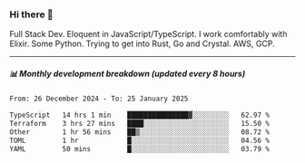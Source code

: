 ### Hi there 👋

Full Stack Dev. Eloquent in JavaScript/TypeScript. I work comfortably with Elixir. Some Python. Trying to get into Rust, Go and Crystal. AWS, GCP.

***

##### 📊 Monthly development breakdown (updated every 8 hours)

<!--START_SECTION:waka-->

```txt
From: 26 December 2024 - To: 25 January 2025

TypeScript   14 hrs 1 min    ███████████████▓░░░░░░░░░   62.97 %
Terraform    3 hrs 27 mins   ████░░░░░░░░░░░░░░░░░░░░░   15.50 %
Other        1 hr 56 mins    ██▒░░░░░░░░░░░░░░░░░░░░░░   08.72 %
TOML         1 hr            █░░░░░░░░░░░░░░░░░░░░░░░░   04.56 %
YAML         50 mins         █░░░░░░░░░░░░░░░░░░░░░░░░   03.79 %
```

<!--END_SECTION:waka-->
